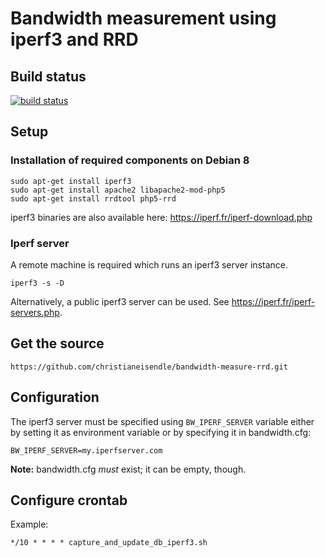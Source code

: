# Bandwidth measurement using iperf3 and RRD

## Build status

[![build status](https://secure.eisendle.net/jenkins/project/bandwidth/status.png?ref=master)](https://secure.eisendle.net/jenkins/job/bandwidth/lastBuild/)

## Setup
### Installation of required components on Debian 8
```
sudo apt-get install iperf3
sudo apt-get install apache2 libapache2-mod-php5
sudo apt-get install rrdtool php5-rrd
```
iperf3 binaries are also available here: <https://iperf.fr/iperf-download.php>
### Iperf server
A remote machine is required which runs an iperf3 server instance.
```
iperf3 -s -D
```
Alternatively, a public iperf3 server can be used. See <https://iperf.fr/iperf-servers.php>. 
## Get the source
```
https://github.com/christianeisendle/bandwidth-measure-rrd.git
````

## Configuration
The iperf3 server must be specified using `BW_IPERF_SERVER` variable either by setting it as environment variable or by specifying it in bandwidth.cfg:
```
BW_IPERF_SERVER=my.iperfserver.com
```
**Note:** bandwidth.cfg *must* exist; it can be empty, though.

## Configure crontab
Example:
```
*/10 * * * * capture_and_update_db_iperf3.sh
```